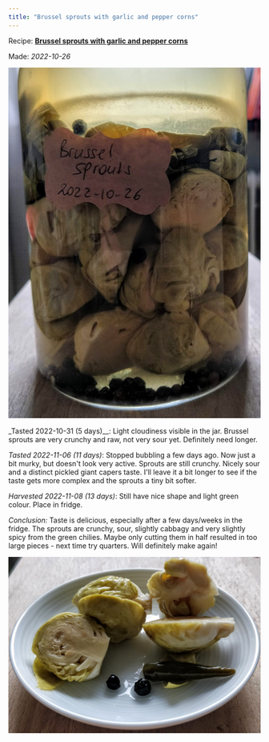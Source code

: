 ```yaml
---
title: "Brussel sprouts with garlic and pepper corns"
---
```


Recipe: **[Brussel sprouts with garlic and pepper corns](projects/fermentation/Vegetable%20recipes.md#Brussel%20sprouts%20with%20garlic%20and%20pepper%20corns)**

Made: _2022-10-26_

![](Pasted%20image%2020221218164349.png)

_Tasted 2022-10-31 (5 days)__: Light cloudiness visible in the jar. Brussel sprouts are very crunchy and raw, not very sour yet. Definitely need longer.

_Tasted 2022-11-06 (11 days)_: Stopped bubbling a few days ago. Now just a bit murky, but doesn't look very active. Sprouts are still crunchy. Nicely sour and a distinct pickled giant capers taste. I'll leave it a bit longer to see if the taste gets more complex and the sprouts a tiny bit softer.

_Harvested 2022-11-08 (13 days)_: Still have nice shape and light green colour. Place in fridge.

_Conclusion:_ Taste is delicious, especially after a few days/weeks in the fridge. The sprouts are crunchy, sour, slightly cabbagy and very slightly spicy from the green chilies. Maybe only cutting them in half resulted in too large pieces - next time try quarters. Will definitely make again!


![](Pasted%20image%2020221218164427.png)






